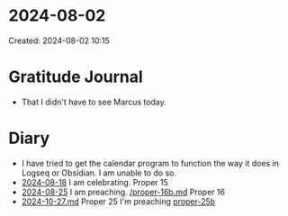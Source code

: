 # 2024-08-02
Created: 2024-08-02 10:15

# Gratitude Journal 

- That I didn't have to see Marcus today.

# Diary 

- I have tried to get the calendar program to function the way it does in Logseq or Obsidian. I am unable to do so. 
- [2024-08-18](2024-08-18.md) I am celebrating. Proper 15
- [2024-08-25](2024-08-25.md) I am preaching. [/proper-16b.md](/proper-16b.md) Proper 16
- [2024-10-27.md](2024-10-27.md) Proper 25 I'm preaching [proper-25b](/proper-25b.md)


